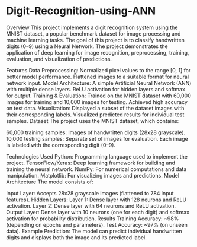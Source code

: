 # Digit-Recognition-using-ANN

Overview
This project implements a digit recognition system using the MNIST dataset, a popular benchmark dataset for image processing and machine learning tasks. The goal of this project is to classify handwritten digits (0–9) using a Neural Network. The project demonstrates the application of deep learning for image recognition, preprocessing, training, evaluation, and visualization of predictions.

Features
Data Preprocessing:
Normalized pixel values to the range [0, 1] for better model performance.
Flattened images to a suitable format for neural network input.
Model Architecture:
A simple Artificial Neural Network (ANN) with multiple dense layers.
ReLU activation for hidden layers and softmax for output.
Training & Evaluation:
Trained on the MNIST dataset with 60,000 images for training and 10,000 images for testing.
Achieved high accuracy on test data.
Visualization:
Displayed a subset of the dataset images with their corresponding labels.
Visualized predicted results for individual test samples.
Dataset
The project uses the MNIST dataset, which contains:

60,000 training samples: Images of handwritten digits (28x28 grayscale).
10,000 testing samples: Separate set of images for evaluation.
Each image is labeled with the corresponding digit (0–9).

Technologies Used
Python: Programming language used to implement the project.
TensorFlow/Keras: Deep learning framework for building and training the neural network.
NumPy: For numerical computations and data manipulation.
Matplotlib: For visualizing images and predictions.
Model Architecture
The model consists of:

Input Layer:
Accepts 28x28 grayscale images (flattened to 784 input features).
Hidden Layers:
Layer 1: Dense layer with 128 neurons and ReLU activation.
Layer 2: Dense layer with 64 neurons and ReLU activation.
Output Layer:
Dense layer with 10 neurons (one for each digit) and softmax activation for probability distribution.
Results
Training Accuracy: ~98% (depending on epochs and parameters).
Test Accuracy: ~97% (on unseen data).
Example Prediction: The model can predict individual handwritten digits and displays both the image and its predicted label.
